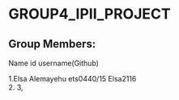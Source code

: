 # GROUP4_IPII_PROJECT

## Group Members:

Name                                                                                            id                                                                                 username(Github)

1.Elsa Alemayehu               ets0440/15                 Elsa2116  
2.
3,
